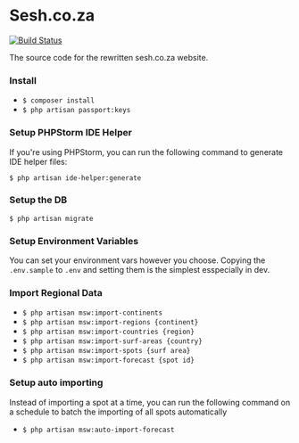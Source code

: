 # Sesh.co.za

[![Build Status](https://travis-ci.org/shauno/sesh.svg?branch=master)](https://travis-ci.org/shauno/sesh)

The source code for the rewritten sesh.co.za website.

### Install

- `$ composer install`
- `$ php artisan passport:keys`

### Setup PHPStorm IDE Helper

If you're using PHPStorm, you can run the following command to generate IDE
helper files:

`$ php artisan ide-helper:generate` 

### Setup the DB
`$ php artisan migrate`

### Setup Environment Variables

You can set your environment vars however you choose. Copying the `.env.sample`
to `.env` and setting them is the simplest esspecially in dev.

### Import Regional Data

- `$ php artisan msw:import-continents`
- `$ php artisan msw:import-regions {continent}`
- `$ php artisan msw:import-countries {region}`
- `$ php artisan msw:import-surf-areas {country}`
- `$ php artisan msw:import-spots {surf area}`
- `$ php artisan msw:import-forecast {spot id}`

### Setup auto importing

Instead of importing a spot at a time, you can run the following command on a
schedule to batch the importing of all spots automatically

- `$ php artisan msw:auto-import-forecast`